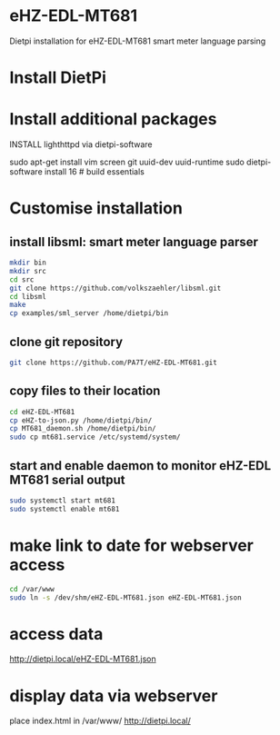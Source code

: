 # eHZ-EDL-MT681
Dietpi installation for eHZ-EDL-MT681 smart meter language parsing

# Install DietPi

# Install additional packages

INSTALL lighthttpd via dietpi-software

sudo apt-get install vim screen git uuid-dev uuid-runtime
sudo dietpi-software install 16 # build essentials

# Customise installation

## install libsml: smart meter language parser
```bash
mkdir bin
mkdir src
cd src
git clone https://github.com/volkszaehler/libsml.git
cd libsml
make
cp examples/sml_server /home/dietpi/bin
```
## clone git repository
```bash
git clone https://github.com/PA7T/eHZ-EDL-MT681.git
```
## copy files to their location
```bash
cd eHZ-EDL-MT681
cp eHZ-to-json.py /home/dietpi/bin/
cp MT681_daemon.sh /home/dietpi/bin/
sudo cp mt681.service /etc/systemd/system/
```

## start and enable daemon to monitor eHZ-EDL MT681 serial output
```bash
sudo systemctl start mt681
sudo systemctl enable mt681
```

# make link to date for webserver access
```bash
cd /var/www
sudo ln -s /dev/shm/eHZ-EDL-MT681.json eHZ-EDL-MT681.json
```

# access data
http://dietpi.local/eHZ-EDL-MT681.json

# display data via webserver
place index.html in /var/www/
http://dietpi.local/
